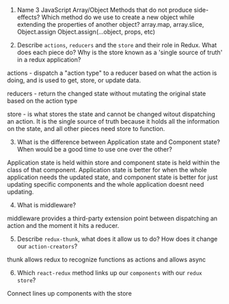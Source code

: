 1. Name 3 JavaScript Array/Object Methods that do not produce side-effects? Which method do we use to create a new object while extending the properties of another object?
array.map, array.slice, Object.assign
Object.assign(...object, props, etc)

2. Describe `actions`, `reducers` and the `store` and their role in Redux. What does each piece do? Why is the store known as a 'single source of truth' in a redux application?

actions - dispatch a "action type" to a reducer based on what the action is doing, and is used to get, store, or update data.

reducers - return the changed state without mutating the original state based on the action type

store - is what stores the state and cannot be changed witout dispatching an action. It is the single source of truth because it holds all the information on the state, and all other pieces need store to function.

3. What is the difference between Application state and Component state? When would be a good time to use one over the other?

Application state is held within store and component state is held within the class of that component. Application state is better for when the whole application needs the updated state, and component state is better for just updating specific components and the whole application doesnt need updating.

4. What is middleware?

middleware provides a third-party extension point between dispatching an action and the moment it hits a reducer. 

5. Describe `redux-thunk`, what does it allow us to do? How does it change our `action-creators`?

thunk allows redux to recognize functions as actions and allows async

6. Which `react-redux` method links up our `components` with our `redux store`?

Connect lines up components with the store